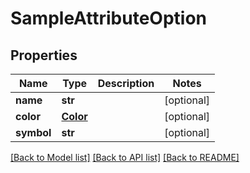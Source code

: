 # SampleAttributeOption

## Properties
Name | Type | Description | Notes
------------ | ------------- | ------------- | -------------
**name** | **str** |  | [optional] 
**color** | [**Color**](Color.md) |  | [optional] 
**symbol** | **str** |  | [optional] 

[[Back to Model list]](../README.md#documentation-for-models) [[Back to API list]](../README.md#documentation-for-api-endpoints) [[Back to README]](../README.md)

